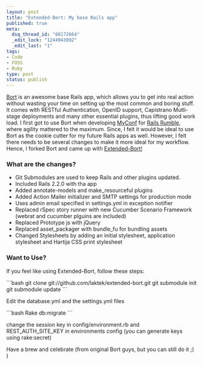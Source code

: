 ```yaml
--- 
layout: post
title: "Extended-Bort: My base Rails app"
published: true
meta: 
  dsq_thread_id: "68172664"
  _edit_lock: "1244943892"
  _edit_last: "1"
tags: 
- Code
- FOSS
- Ruby 
type: post
status: publish
---
```

<a href="http://github.com/fudgestudios/bort/tree/master">Bort</a> is an awesome base Rails app, which allows you to get into real action without wasting your time on setting up the most common and boring stuff. It comes with RESTful Authentication, OpenID support, Capistrano Mutli-stage deployments and many other essential plugins, thus lifting good work load. I first got to use Bort when developing <a href="http://myconfapp.com">MyConf</a> for <a href="http://www.railsrumble.com">Rails Rumble</a>, where agility mattered to the maximum. Since, I felt it would be ideal to use Bort as the cookie cutter for my future Rails apps as well. However, I felt there needs to be several changes to make it more ideal for my workflow. Hence, I forked Bort and came up with <a href="http://github.com/laktek/extended-bort/">Extended-Bort!</a>

<h3>What are the changes?</h3>

<ul>
	<li>Git Submodules are used to keep Rails and other plugins updated.</li>
	<li>Included Rails 2.2.0 with tha app</li>
	<li>Added annotate-models and make_resourceful plugins </li>
	<li>Added Action Mailer initializer and SMTP settings for production mode</li>
	<li>Uses admin email specified in settings.yml in exception notifier</li>
	<li>Replaced rSpec story runner with new Cucumber Scenario Framework (webrat and cucumber plguins are included)</li>
	<li>Replaced Prototype js with jQuery</li>
	<li>Replaced asset_packager with bundle_fu for bundling assets</li>
	<li>Changed Stylesheets by adding an initial stylesheet, application stylesheet and Hartija CSS print stylesheet</li>
</ul>

<h3>Want to Use?</h3>

If you feel like using Extended-Bort, follow these steps:

<p>
```bash
 git clone git://github.com/laktek/extended-bort.git
 git submodule init
 git submodule update
```
</p>
<p>Edit the database.yml and the settings.yml files</p>
<p>
```bash
 Rake db:migrate
```
</p>
<p>change the session key in config/environment.rb and REST_AUTH_SITE_KEY in environments config (you can generate keys using rake:secret) </p>
<p>Have a brew and celebrate (from original Bort guys, but you can still do it ;) )</p>
